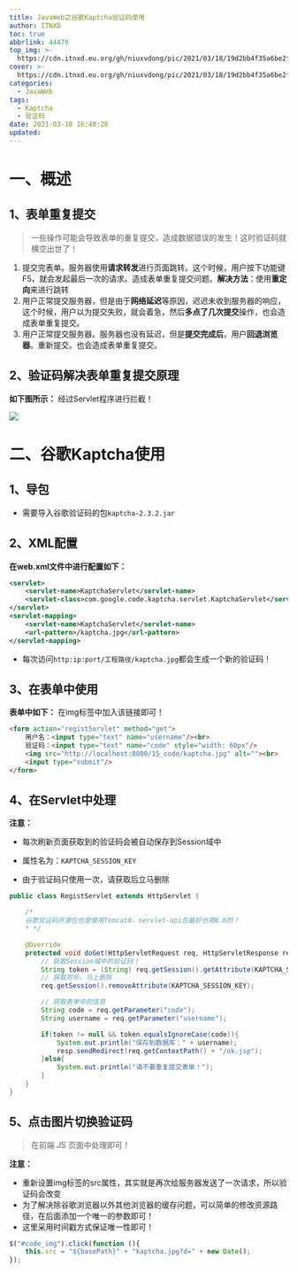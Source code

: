 ```yaml
---
title: JavaWeb之谷歌Kaptcha验证码使用
author: ITNXD
toc: true
abbrlink: 44470
top_img: >-
  https://cdn.itnxd.eu.org/gh/niuxvdong/pic/2021/03/18/19d2bb4f35a6be2f5dfef634db6c2cd2.png
cover: >-
  https://cdn.itnxd.eu.org/gh/niuxvdong/pic/2021/03/18/19d2bb4f35a6be2f5dfef634db6c2cd2.png
categories:
  - JavaWeb
tags:
  - Kaptcha
  - 验证码
date: 2021-03-18 16:40:28
updated:
---
```








# 一、概述







## 1、表单重复提交



> 一些操作可能会导致表单的重复提交，造成数据错误的发生！这时验证码就横空出世了！



1. 提交完表单。服务器使用**请求转发**进行页面跳转。这个时候，用户按下功能键 F5，就会发起最后一次的请求。造成表单重复提交问题。**解决方法**：使用**重定向**来进行跳转
2. 用户正常提交服务器，但是由于**网络延迟**等原因，迟迟未收到服务器的响应，这个时候，用户以为提交失败，就会着急，然后**多点了几次提交**操作，也会造成表单重复提交。
3. 用户正常提交服务器。服务器也没有延迟，但是**提交完成后**，用户**回退浏览器**。重新提交。也会造成表单重复提交。







## 2、验证码解决表单重复提交原理





**如下图所示：** 经过Servlet程序进行拦截！



![](https://cdn.itnxd.eu.org/gh/niuxvdong/pic/2021/03/18/9090df039bb10f0a6a12ed31d67a78ca.png)





# 二、谷歌Kaptcha使用









## 1、导包



- 需要导入谷歌验证码的包`kaptcha-2.3.2.jar`









## 2、XML配置





**在web.xml文件中进行配置如下：**





```xml
<servlet>
    <servlet-name>KaptchaServlet</servlet-name>
    <servlet-class>com.google.code.kaptcha.servlet.KaptchaServlet</servlet-class>
</servlet>
<servlet-mapping>
    <servlet-name>KaptchaServlet</servlet-name>
    <url-pattern>/kaptcha.jpg</url-pattern>
</servlet-mapping>
```



- 每次访问`http:ip:port/工程路径/kaptcha.jpg`都会生成一个新的验证码！





## 3、在表单中使用





**表单中如下：** 在img标签中加入该链接即可！



```html
<form action="registServlet" method="get">
    用户名：<input type="text" name="username"/><br>
    验证码：<input type="text" name="code" style="width: 60px"/>
    <img src="http://localhost:8080/15_code/kaptcha.jpg" alt=""><br>
    <input type="submit"/>
</form>
```





## 4、在Servlet中处理





**注意：**

- 每次刷新页面获取到的验证码会被自动保存到Session域中

- 属性名为：`KAPTCHA_SESSION_KEY`

- 由于验证码只使用一次，请获取后立马删除

  





```java
public class RegistServlet extends HttpServlet {

    /*
    谷歌验证码开源包也是使用Tomcat8，servlet-api包最好也用8.0的！
    * */

    @Override
    protected void doGet(HttpServletRequest req, HttpServletResponse resp) throws ServletException, IOException {
        // 获取Session域中的验证码！
        String token = (String) req.getSession().getAttribute(KAPTCHA_SESSION_KEY);
        // 获取完毕，马上删除
        req.getSession().removeAttribute(KAPTCHA_SESSION_KEY);

        // 获取表单中的信息
        String code = req.getParameter("code");
        String username = req.getParameter("username");

        if(token != null && token.equalsIgnoreCase(code)){
            System.out.println("保存到数据库：" + username);
            resp.sendRedirect(req.getContextPath() + "/ok.jsp");
        }else{
            System.out.println("请不要重复提交表单！");
        }
    }
}
```



## 5、点击图片切换验证码



> 在前端 JS 页面中处理即可！



**注意：**

- 重新设置img标签的src属性，其实就是再次给服务器发送了一次请求，所以验证码会改变
- 为了解决除谷歌浏览器以外其他浏览器的缓存问题，可以简单的修改资源路径，在后面添加一个唯一的参数即可！
- 这里采用时间戳方式保证唯一性即可！



```javascript
$("#code_img").click(function (){
    this.src = "${basePath}" + "kaptcha.jpg?d=" + new Date();
});
```













